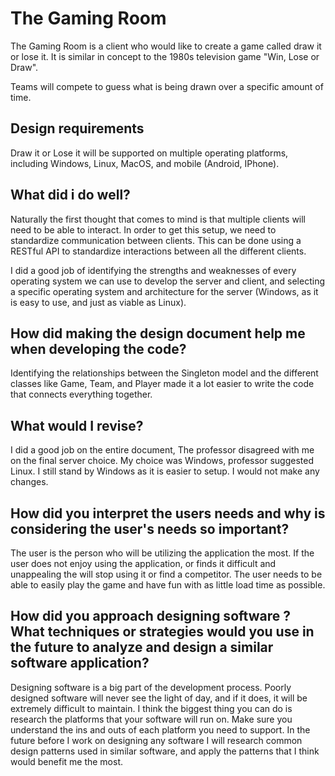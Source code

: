 # The Gaming Room

The Gaming Room is a client who would like to create a game called draw it or lose it. It is similar in concept to the 1980s television game "Win, Lose or Draw".

Teams will compete to guess what is being drawn over a specific amount of time.

## Design requirements

Draw it or Lose it will be supported on multiple operating platforms, including Windows, Linux, MacOS, and mobile (Android, IPhone).

## What did i do well?
Naturally the first thought that comes to mind is that multiple clients will need to be able to interact. In order to get this setup, we need to standardize communication between clients. This can be done using a RESTful API to standardize interactions between all the different clients.

I did a good job of identifying the strengths and weaknesses of every operating system we can use to develop the server and client, and selecting a specific operating system and architecture for the server (Windows, as it is easy to use, and just as viable as Linux).

## How did making the design document help me when developing the code?
Identifying the relationships between the Singleton model and the different classes like Game, Team, and Player made it a lot easier to write the code that connects everything together.

## What would I revise?
I did a good job on the entire document, The professor disagreed with me on the final server choice. My choice was Windows, professor suggested Linux. I still stand by Windows as it is easier to setup. I would not make any changes.

## How did you interpret the users needs and why is considering the user's needs so important?
The user is the person who will be utilizing the application the most. If the user does not enjoy using the application, or finds it difficult and unappealing the will stop using it or find a competitor. The user needs to be able to easily play the game and have fun with as little load time as possible.

## How did you approach designing software ? What techniques or strategies would you use in the future to analyze and design a similar software application?
Designing software is a big part of the development process. Poorly designed software will never see the light of day, and if it does, it will be extremely difficult to maintain. I think the biggest thing you can do is research the platforms that your software will run on. Make sure you understand the ins and outs of each platform you need to support. In the future before I work on designing any software I will research common design patterns used in similar software, and apply the patterns that I think would benefit me the most.
